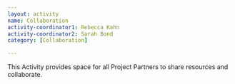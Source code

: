 ```yaml
---
layout: activity
name: Collaboration
activity-coordinator1: Rebecca Kahn
activity-coordinator2: Sarah Bond
category: [Collaboration]

---
```


This Activity provides space for all Project Partners to share resources and collaborate. 
